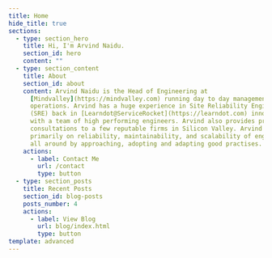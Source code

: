 ```yaml
---
title: Home
hide_title: true
sections:
  - type: section_hero
    title: Hi, I'm Arvind Naidu.
    section_id: hero
    content: ""
  - type: section_content
    title: About
    section_id: about
    content: Arvind Naidu is the Head of Engineering at
      [Mindvalley](https://mindvalley.com) running day to day management and
      operations. Arvind has a huge experience in Site Reliability Engineer
      (SRE) back in [Learndot@ServiceRocket](https://learndot.com) innovating
      with a team of high performing engineers. Arvind also provides pro-bono
      consultations to a few reputable firms in Silicon Valley. Arvind focuses
      primarily on reliability, maintainability, and scalability of engineering
      all around by approaching, adopting and adapting good practises.
    actions:
      - label: Contact Me
        url: /contact
        type: button
  - type: section_posts
    title: Recent Posts
    section_id: blog-posts
    posts_number: 4
    actions:
      - label: View Blog
        url: blog/index.html
        type: button
template: advanced
---
```

